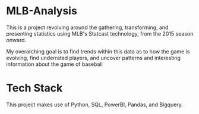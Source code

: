 # MLB-Analysis
This is a project revolving around the gathering, transforming, and presenting statistics using MLB's Statcast technology, from the 2015 season onward.

My overarching goal is to find trends within this data as to how the game is evolving, find underrated players, and uncover patterns and interesting information about the game of baseball

# Tech Stack

This project makes use of Python, SQL, PowerBI, Pandas, and Bigquery.
